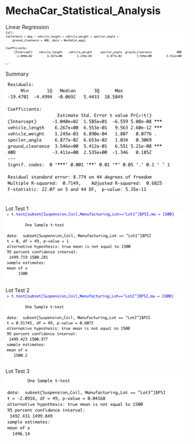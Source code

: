 # MechaCar_Statistical_Analysis

Linear Regression
![image](https://github.com/TSheridan01/MechaCar_Statistical_Analysis/blob/3199ad5ffcf8ec4ab9ab390f521bcc8386f9c59c/Resources/1%201.png)




Summary
![image](https://github.com/TSheridan01/MechaCar_Statistical_Analysis/blob/3199ad5ffcf8ec4ab9ab390f521bcc8386f9c59c/Resources/1%202.png)





Lot Test 1
![image](https://github.com/TSheridan01/MechaCar_Statistical_Analysis/blob/3199ad5ffcf8ec4ab9ab390f521bcc8386f9c59c/Resources/3%201.png)




Lot Test 2
![image](https://github.com/TSheridan01/MechaCar_Statistical_Analysis/blob/3199ad5ffcf8ec4ab9ab390f521bcc8386f9c59c/Resources/3%202.png)




Lot Test 3
![image](https://github.com/TSheridan01/MechaCar_Statistical_Analysis/blob/3199ad5ffcf8ec4ab9ab390f521bcc8386f9c59c/Resources/3%203.png)


